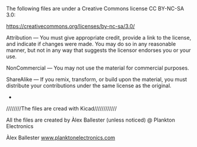 The following files are under a Creative Commons license CC BY-NC-SA 3.0:

https://creativecommons.org/licenses/by-nc-sa/3.0/

Attribution — You must give appropriate credit, provide a link to the license, and indicate if changes were made. You may do so in any reasonable manner, but not in any way that suggests the licensor endorses you or your use.

NonCommercial — You may not use the material for commercial purposes.

ShareAlike — If you remix, transform, or build upon the material, you must distribute your contributions under the same license as the original. 

*

////////The files are cread with Kicad////////////


All the files are created by Àlex Ballester (unless noticed) @ Plankton Electronics

Àlex Ballester
www.planktonelectronics.com
